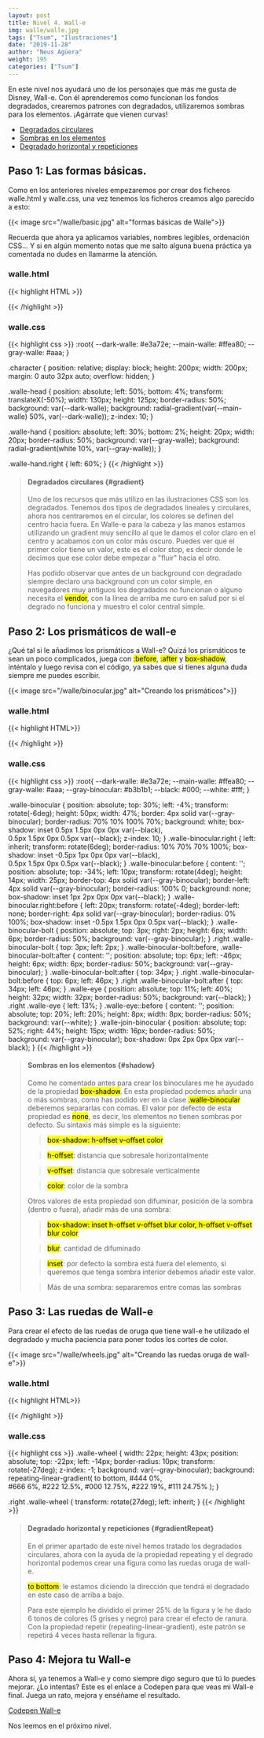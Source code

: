 ```yaml
---
layout: post
title: Nivel 4. Wall-e
img: walle/walle.jpg
tags: ["Tsum", "Ilustraciones"]
date: "2019-11-28"
author: "Neus Agüera"
weight: 195
categories: ["Tsum"]
---
```


En este nivel nos ayudará uno de los personajes que más me gusta de Disney, Wall-e. Con él aprenderemos como funcionan los fondos degradados, crearemos patrones con degradados, utilizaremos sombras para los elementos. ¡Agárrate que vienen curvas!

- <a href="#gradient">Degradados circulares</a>
- <a href="#shadow">Sombras en los elementos </a>
- <a href="#gradientRepeat">Degradado horizontal y repeticiones</a>

## Paso 1: Las formas básicas.

Como en los anteriores niveles empezaremos por crear dos ficheros walle.html y walle.css, una vez tenemos los ficheros creamos algo parecido a esto:

{{< image src="/walle/basic.jpg" alt="formas básicas de Walle">}}

Recuerda que ahora ya aplicamos variables, nombres legibles, ordenación CSS... Y si en algún momento notas que me salto alguna buena práctica ya comentada no dudes en llamarme la atención.

### walle.html
{{< highlight HTML >}}
<div class="character">
    <div class="walle-hand"></div>
    <div class="walle-hand right"></div>
    <div class="walle-head"></div>
</div>
{{< /highlight >}}

### walle.css

{{< highlight css >}}
:root{
  --dark-walle: #e3a72e;
  --main-walle: #ffea80;
  --gray-walle: #aaa;
}

.character {
  position: relative;
  display: block;
  height: 200px;
  width: 200px;
  margin: 0 auto 32px auto;
  overflow: hidden;
}

.walle-head {
    position: absolute;
    left: 50%;
    bottom: 4%;
    transform: translateX(-50%);
    width: 130px;
    height: 125px;
    border-radius: 50%;
    background: var(--dark-walle);
    background: radial-gradient(var(--main-walle) 50%, var(--dark-walle));
    z-index: 10;
}

.walle-hand {
    position: absolute;
    left: 30%;
    bottom: 2%;
    height: 20px;
    width: 20px;
    border-radius: 50%;
    background: var(--gray-walle);
    background: radial-gradient(white 10%, var(--gray-walle));
}

.walle-hand.right {
    left: 60%;
}
{{< /highlight >}}

>#### Degradados circulares {#gradient}
>Uno de los recursos que más utilizo en las ilustraciones CSS son los degradados. Tenemos dos tipos de degradados lineales y circulares, ahora nos centraremos en el circular, los colores se definen del centro hacia fuera. En Walle-e para la cabeza y las manos estamos utilizando un gradient muy sencillo al que le damos el color claro en el centro y acabamos con un color más oscuro. Puedes ver que el primer color tiene un valor, este es el color stop, es decir donde le decimos que ese color debe empezar a "fluir" hacia el otro.
>
> Has podido observar que antes de un background con degradado siempre declaro una background con un color simple, en navegadores muy antiguos los degradados no funcionan o alguno necesita el <mark>vendor</mark>, con la línea de arriba me curo en salud por si el degrado no funciona y muestro el color central simple.
>

## Paso 2: Los prismáticos de wall-e

¿Qué tal si le añadimos los prismáticos a Wall-e? Quizá los prismáticos te sean un poco complicados, juega con <mark>:before</mark>, <mark>:after</mark> y <mark>box-shadow</mark>, inténtalo y luego revisa con el código, ya sabes que si tienes alguna duda siempre me puedes escribir.

{{< image src="/walle/binocular.jpg" alt="Creando los prismáticos">}}

### walle.html
{{< highlight HTML>}}
<div class="walle-head">
  <div class="walle-binocular">
    <div class="walle-binocular-bolt"></div>
    <div class="walle-eye"></div>
  </div>
  <div class="walle-join-binocular"></div>
  <div class="walle-binocular right">
    <div class="walle-binocular-bolt"></div>
    <div class="walle-eye"></div>
  </div>
</div>
{{< /highlight >}}

### walle.css
{{< highlight css >}}
:root{
  --dark-walle: #e3a72e;
  --main-walle: #ffea80;
  --gray-walle: #aaa;
  --gray-binocular: #b3b1b1;
  --black: #000;
  --white: #fff;
}

.walle-binocular {
    position: absolute;
    top: 30%;
    left: -4%;
    transform: rotate(-6deg);
    height: 50px;
    width: 47%;
    border: 4px solid var(--gray-binocular);
    border-radius: 70% 10% 100% 70%;
    background: white;
    box-shadow: inset 0.5px 1.5px 0px 0px var(--black),  
     0.5px 1.5px 0px 0.5px var(--black);
    z-index: 10;
}
.walle-binocular.right {
    left: inherit;
    transform: rotate(6deg);
    border-radius: 10% 70% 70% 100%;
    box-shadow: inset -0.5px 1px 0px 0px var(--black),  
     0.5px 1.5px 0px 0.5px var(--black);
}
.walle-binocular:before {
    content: '';
    position: absolute;
    top: -34%;
    left: 10px;
    transform: rotate(4deg);
    height: 14px;
    width: 25px;
    border-top: 4px solid var(--gray-binocular);
    border-left: 4px solid var(--gray-binocular);
    border-radius: 100% 0;
    background: none;
    box-shadow: inset 1px 2px 0px 0px var(--black);
}
.walle-binocular.right:before {
    left: 20px;
    transform: rotate(-4deg);
    border-left: none;
    border-right: 4px solid var(--gray-binocular);
    border-radius: 0% 100%;
    box-shadow: inset -0.5px 1.5px 0px 0.5px var(--black);
}
.walle-binocular-bolt {
    position: absolute;
    top: 3px;
    right: 2px;
    height: 6px;
    width: 6px;
    border-radius: 50%;
    background: var(--gray-binocular);
}
.right .walle-binocular-bolt {
    top: 3px;
    left: 2px;
}
.walle-binocular-bolt:before, .walle-binocular-bolt:after {
    content: '';
    position: absolute;
    top: 6px;
    left: -46px;
    height: 6px;
    width: 6px;
    border-radius: 50%;
    background: var(--gray-binocular);
}
.walle-binocular-bolt:after {
    top: 34px;
}
.right .walle-binocular-bolt:before {
    top: 6px;
    left: 46px;
}
.right .walle-binocular-bolt:after {
    top: 34px;
    left: 46px;
}
.walle-eye {
    position: absolute;
    top: 11%;
    left: 40%;
    height: 32px;
    width: 32px;
    border-radius: 50%;
    background: var(--black);
}
.right .walle-eye {
    left: 13%;
}
.walle-eye::before {
    content: '';
    position: absolute;
    top: 20%;
    left: 20%;
    height: 8px;
    width: 8px;
    border-radius: 50%;
    background: var(--white);
}
.walle-join-binocular {
    position: absolute;
    top: 52%;
    right: 44%;
    height: 15px;
    width: 16px;
    border-radius: 50%;
    background: var(--gray-binocular);
    box-shadow: 0px 2px 0px 0px var(--black);
}
{{< /highlight >}}

>#### Sombras en los elementos {#shadow}
>Como he comentado antes para crear los binoculares me he ayudado de la propiedad <mark>box-shadow</mark>. En esta propiedad podemos añadir una o más sombras, como has podido ver en la clase <mark> .walle-binocular </mark> deberemos separarlas con comas. El valor por defecto de esta propiedad es <mark>none</mark>, es decir, los elementos no tienen sombras por defecto. Su sintaxis más simple es la siguiente: 
>
>><mark>box-shadow: h-offset v-offset color</mark>
>
>> <mark>h-offset</mark>: distancia que sobresale horizontalmente 
>
>> <mark>v-offset</mark>: distancia que sobresale verticalmente
>
>> <mark>color</mark>: color de la sombra 
>
>Otros valores de esta propiedad son difuminar, posición de la sombra (dentro o fuera), añadir más de una sombra:
>
>><mark>box-shadow: inset h-offset v-offset blur color, h-offset v-offset blur color</mark>
>
>> <mark>blur</mark>: cantidad de difuminado
>
>> <mark>inset</mark>: por defecto la sombra está fuera del elemento, si queremos que tenga sombra interior debemos añadir este valor.
>
>> Más de una sombra: separaremos entre comas las sombras

## Paso 3: Las ruedas de Wall-e

Para crear el efecto de las ruedas de oruga que tiene wall-e he utilizado el degradado y mucha paciencia para poner todos los cortes de color.

{{< image src="/walle/wheels.jpg" alt="Creando las ruedas oruga de wall-e">}}
### walle.html
{{< highlight HTML>}}
<div class="walle-hand">
    <div class="walle-wheel"></div>
  </div>
  <div class="walle-hand right">
    <div class="walle-wheel"></div>
</div>
{{< /highlight >}}

### walle.css
{{< highlight css >}}
.walle-wheel {
    width: 22px;
    height: 43px;
    position: absolute;
    top: -22px;
    left: -14px;
    border-radius: 10px;
    transform: rotate(-27deg);
    z-index: -1;
    background: var(--gray-binocular);
    background: repeating-linear-gradient(
        to bottom, 
        #444 0%,  
        #666 6%, 
        #222 12.5%, 
        #000 12.75%,
        #222 19%, 
        #111 24.75% 
    );
}

.right .walle-wheel {
    transform: rotate(27deg);
    left: inherit;
}
{{< /highlight >}}

>#### Degradado horizontal y repeticiones {#gradientRepeat}
>En el primer apartado de este nivel hemos tratado los degradados circulares, ahora con la ayuda de la propiedad repeating y el degrado horizontal podemos crear una figura como las ruedas oruga de wall-e.
>
><mark>to bottom</mark>: le estamos diciendo la dirección que tendrá el degradado en este caso de arriba a bajo.
>
>Para este ejemplo he dividido el primer 25% de la figura y le he dado 6 tonos de colores (5 grises y negro) para crear el efecto de ranura. Con la propiedad repetir (repeating-linear-gradient), este patrón se repetirá 4 veces hasta rellenar la figura.


## Paso 4: Mejora tu Wall-e
Ahora sí, ya tenemos a Wall-e y como siempre digo seguro que tú lo puedes mejorar. ¿Lo intentas? Este es el enlace a Codepen para que veas mi Wall-e final. Juega un rato, mejora y enséñame el resultado.

<a href="https://codepen.io/neusaguera/pen/MWYgWXO" target="_blank"> Codepen Wall-e </a>

Nos leemos en el próximo nivel.